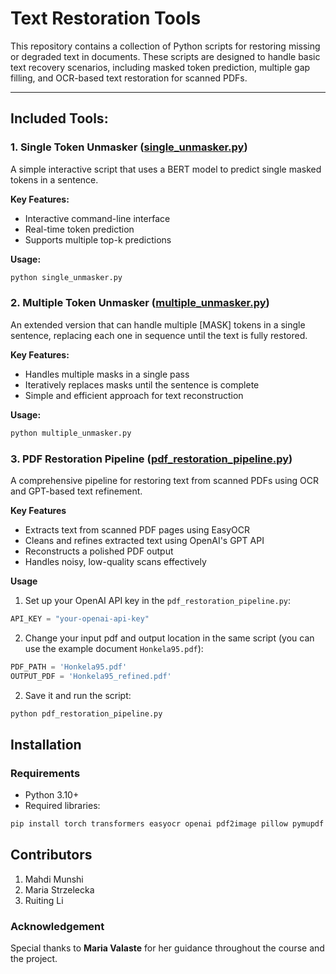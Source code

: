 # Text Restoration Tools

This repository contains a collection of Python scripts for restoring missing or degraded text in documents. These scripts are designed to handle basic text recovery scenarios, including masked token prediction, multiple gap filling, and OCR-based text restoration for scanned PDFs.

---

## **Included Tools:**

### 1. Single Token Unmasker ([single_unmasker.py](./single_unmasker.py))
A simple interactive script that uses a BERT model to predict single masked tokens in a sentence.

**Key Features:**
- Interactive command-line interface
- Real-time token prediction
- Supports multiple top-k predictions

**Usage:**
```bash
python single_unmasker.py
```

### 2. Multiple Token Unmasker ([multiple_unmasker.py](./multiple_unmasker.py))
An extended version that can handle multiple [MASK] tokens in a single sentence, replacing each one in sequence until the text is fully restored.

**Key Features:**
- Handles multiple masks in a single pass
- Iteratively replaces masks until the sentence is complete
- Simple and efficient approach for text reconstruction

**Usage:**
```bash
python multiple_unmasker.py
```

### 3. PDF Restoration Pipeline ([pdf_restoration_pipeline.py](./pdf_restoration_pipeline.py))
A comprehensive pipeline for restoring text from scanned PDFs using OCR and GPT-based text refinement.

**Key Features**
- Extracts text from scanned PDF pages using EasyOCR
- Cleans and refines extracted text using OpenAI's GPT API
- Reconstructs a polished PDF output
- Handles noisy, low-quality scans effectively

**Usage**
1. Set up your OpenAI API key in the `pdf_restoration_pipeline.py`:
```python
API_KEY = "your-openai-api-key"
```
2. Change your input pdf and output location in the same script (you can use the example document `Honkela95.pdf`):
```python
PDF_PATH = 'Honkela95.pdf'
OUTPUT_PDF = 'Honkela95_refined.pdf'
```
2. Save it and run the script:
```bash
python pdf_restoration_pipeline.py
```


## Installation
### Requirements
- Python 3.10+
- Required libraries:
```bash
pip install torch transformers easyocr openai pdf2image pillow pymupdf fpdf
```

## Contributors
1. Mahdi Munshi
2. Maria Strzelecka
3. Ruiting Li

### Acknowledgement
Special thanks to **Maria Valaste** for her guidance throughout the course and the project.
